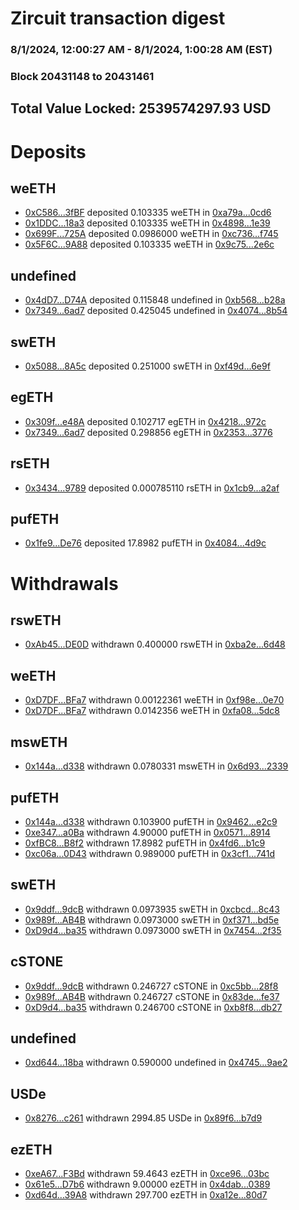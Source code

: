 # Zircuit transaction digest
### 8/1/2024, 12:00:27 AM - 8/1/2024, 1:00:28 AM (EST)
### Block 20431148 to 20431461

## Total Value Locked: 2539574297.93 USD

# Deposits
## weETH
- [0xC586...3fBF](https://etherscan.io/address/0xC586720672B75c5937cd53b5c40E2Fc836f73fBF) deposited 0.103335 weETH in [0xa79a...0cd6](https://etherscan.io/tx/0xC586720672B75c5937cd53b5c40E2Fc836f73fBF)
- [0x1DDC...18a3](https://etherscan.io/address/0x1DDCaeD7974993547513288FB6c864D4bb6e18a3) deposited 0.103335 weETH in [0x4898...1e39](https://etherscan.io/tx/0x1DDCaeD7974993547513288FB6c864D4bb6e18a3)
- [0x699F...725A](https://etherscan.io/address/0x699F8B98Ddd1b774C5dEf4813A5c4ECd3bd9725A) deposited 0.0986000 weETH in [0xc736...f745](https://etherscan.io/tx/0x699F8B98Ddd1b774C5dEf4813A5c4ECd3bd9725A)
- [0x5F6C...9A88](https://etherscan.io/address/0x5F6C3A79A7Ef856Ee2a26817E22DDf716d499A88) deposited 0.103335 weETH in [0x9c75...2e6c](https://etherscan.io/tx/0x5F6C3A79A7Ef856Ee2a26817E22DDf716d499A88)
## undefined
- [0x4dD7...D74A](https://etherscan.io/address/0x4dD7134985EFF7cdA93A195A73F73cbB7faaD74A) deposited 0.115848 undefined in [0xb568...b28a](https://etherscan.io/tx/0x4dD7134985EFF7cdA93A195A73F73cbB7faaD74A)
- [0x7349...6ad7](https://etherscan.io/address/0x7349220DBFD44f5267f8A4c87acEC046D2BF6ad7) deposited 0.425045 undefined in [0x4074...8b54](https://etherscan.io/tx/0x7349220DBFD44f5267f8A4c87acEC046D2BF6ad7)
## swETH
- [0x5088...8A5c](https://etherscan.io/address/0x5088B919e6C2218a56909e3478E5da4fb2698A5c) deposited 0.251000 swETH in [0xf49d...6e9f](https://etherscan.io/tx/0x5088B919e6C2218a56909e3478E5da4fb2698A5c)
## egETH
- [0x309f...e48A](https://etherscan.io/address/0x309f3772E77Fcf30ca0684cAB67764903d7Be48A) deposited 0.102717 egETH in [0x4218...972c](https://etherscan.io/tx/0x309f3772E77Fcf30ca0684cAB67764903d7Be48A)
- [0x7349...6ad7](https://etherscan.io/address/0x7349220DBFD44f5267f8A4c87acEC046D2BF6ad7) deposited 0.298856 egETH in [0x2353...3776](https://etherscan.io/tx/0x7349220DBFD44f5267f8A4c87acEC046D2BF6ad7)
## rsETH
- [0x3434...9789](https://etherscan.io/address/0x34349c5569e7B846c3558961552D2202760A9789) deposited 0.000785110 rsETH in [0x1cb9...a2af](https://etherscan.io/tx/0x34349c5569e7B846c3558961552D2202760A9789)
## pufETH
- [0x1fe9...De76](https://etherscan.io/address/0x1fe9eE0c7636f73f5e28e7b21af00AeCFB64De76) deposited 17.8982 pufETH in [0x4084...4d9c](https://etherscan.io/tx/0x1fe9eE0c7636f73f5e28e7b21af00AeCFB64De76)
# Withdrawals
## rswETH
- [0xAb45...DE0D](https://etherscan.io/address/0xAb455f29aed7770F34D092d007db6E222a59DE0D) withdrawn 0.400000 rswETH in [0xba2e...6d48](https://etherscan.io/tx/0xAb455f29aed7770F34D092d007db6E222a59DE0D)
## weETH
- [0xD7DF...BFa7](https://etherscan.io/address/0xD7DF7E085214743530afF339aFC420c7c720BFa7) withdrawn 0.00122361 weETH in [0xf98e...0e70](https://etherscan.io/tx/0xD7DF7E085214743530afF339aFC420c7c720BFa7)
- [0xD7DF...BFa7](https://etherscan.io/address/0xD7DF7E085214743530afF339aFC420c7c720BFa7) withdrawn 0.0142356 weETH in [0xfa08...5dc8](https://etherscan.io/tx/0xD7DF7E085214743530afF339aFC420c7c720BFa7)
## mswETH
- [0x144a...d338](https://etherscan.io/address/0x144a055f7F548A7B5fA6180529C6ADbc1d99d338) withdrawn 0.0780331 mswETH in [0x6d93...2339](https://etherscan.io/tx/0x144a055f7F548A7B5fA6180529C6ADbc1d99d338)
## pufETH
- [0x144a...d338](https://etherscan.io/address/0x144a055f7F548A7B5fA6180529C6ADbc1d99d338) withdrawn 0.103900 pufETH in [0x9462...e2c9](https://etherscan.io/tx/0x144a055f7F548A7B5fA6180529C6ADbc1d99d338)
- [0xe347...a0Ba](https://etherscan.io/address/0xe347B4dD404BFc5791152e2764fAf40536e0a0Ba) withdrawn 4.90000 pufETH in [0x0571...8914](https://etherscan.io/tx/0xe347B4dD404BFc5791152e2764fAf40536e0a0Ba)
- [0xfBC8...B8f2](https://etherscan.io/address/0xfBC8B0b6B3A8251534F58e4628c22eDDd124B8f2) withdrawn 17.8982 pufETH in [0x4fd6...b1c9](https://etherscan.io/tx/0xfBC8B0b6B3A8251534F58e4628c22eDDd124B8f2)
- [0xc06a...0D43](https://etherscan.io/address/0xc06ae821710D1D97c541A3FD59163b4D2b1a0D43) withdrawn 0.989000 pufETH in [0x3cf1...741d](https://etherscan.io/tx/0xc06ae821710D1D97c541A3FD59163b4D2b1a0D43)
## swETH
- [0x9ddf...9dcB](https://etherscan.io/address/0x9ddf49b2f6150f9154B1D2deA2Dc9F0c7f919dcB) withdrawn 0.0973935 swETH in [0xcbcd...8c43](https://etherscan.io/tx/0x9ddf49b2f6150f9154B1D2deA2Dc9F0c7f919dcB)
- [0x989f...AB4B](https://etherscan.io/address/0x989f4b1a8FEe5B8D93eB4682e6B9A057E067AB4B) withdrawn 0.0973000 swETH in [0xf371...bd5e](https://etherscan.io/tx/0x989f4b1a8FEe5B8D93eB4682e6B9A057E067AB4B)
- [0xD9d4...ba35](https://etherscan.io/address/0xD9d412055EcC440a7d2698eFa1313d9163beba35) withdrawn 0.0973000 swETH in [0x7454...2f35](https://etherscan.io/tx/0xD9d412055EcC440a7d2698eFa1313d9163beba35)
## cSTONE
- [0x9ddf...9dcB](https://etherscan.io/address/0x9ddf49b2f6150f9154B1D2deA2Dc9F0c7f919dcB) withdrawn 0.246727 cSTONE in [0xc5bb...28f8](https://etherscan.io/tx/0x9ddf49b2f6150f9154B1D2deA2Dc9F0c7f919dcB)
- [0x989f...AB4B](https://etherscan.io/address/0x989f4b1a8FEe5B8D93eB4682e6B9A057E067AB4B) withdrawn 0.246727 cSTONE in [0x83de...fe37](https://etherscan.io/tx/0x989f4b1a8FEe5B8D93eB4682e6B9A057E067AB4B)
- [0xD9d4...ba35](https://etherscan.io/address/0xD9d412055EcC440a7d2698eFa1313d9163beba35) withdrawn 0.246700 cSTONE in [0xb8f8...db27](https://etherscan.io/tx/0xD9d412055EcC440a7d2698eFa1313d9163beba35)
## undefined
- [0xd644...18ba](https://etherscan.io/address/0xd644e606D8Bf560a31fB482e1c0a0676a7ED18ba) withdrawn 0.590000 undefined in [0x4745...9ae2](https://etherscan.io/tx/0xd644e606D8Bf560a31fB482e1c0a0676a7ED18ba)
## USDe
- [0x8276...c261](https://etherscan.io/address/0x8276E9EaDdf1939e7085D94C75660e6825c6c261) withdrawn 2994.85 USDe in [0x89f6...b7d9](https://etherscan.io/tx/0x8276E9EaDdf1939e7085D94C75660e6825c6c261)
## ezETH
- [0xeA67...F3Bd](https://etherscan.io/address/0xeA67004675f76f0Ec5F52f7f7417991F33c3F3Bd) withdrawn 59.4643 ezETH in [0xce96...03bc](https://etherscan.io/tx/0xeA67004675f76f0Ec5F52f7f7417991F33c3F3Bd)
- [0x61e5...D7b6](https://etherscan.io/address/0x61e5a993caD6bD8436d5Ce6F6982941FD4ddD7b6) withdrawn 9.00000 ezETH in [0x4dab...0389](https://etherscan.io/tx/0x61e5a993caD6bD8436d5Ce6F6982941FD4ddD7b6)
- [0xd64d...39A8](https://etherscan.io/address/0xd64d92cf8ab0a675f63b813Fd273D2a805cF39A8) withdrawn 297.700 ezETH in [0xa12e...80d7](https://etherscan.io/tx/0xd64d92cf8ab0a675f63b813Fd273D2a805cF39A8)
